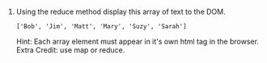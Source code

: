 1. Using the reduce method display this array of text to the DOM.

   `['Bob', 'Jim', 'Matt', 'Mary', 'Suzy', 'Sarah']`

   Hint: Each array element must appear in it's own html tag in the browser.
   Extra Credit: use map or reduce. 